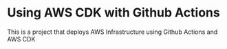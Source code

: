 # Using AWS CDK with Github Actions

This is a project that deploys AWS Infrastructure using Github Actions and AWS CDK